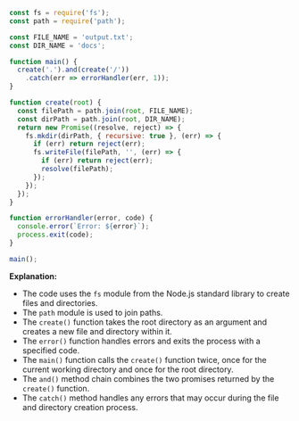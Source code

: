 ```javascript
const fs = require('fs');
const path = require('path');

const FILE_NAME = 'output.txt';
const DIR_NAME = 'docs';

function main() {
  create('.').and(create('/'))
    .catch(err => errorHandler(err, 1));
}

function create(root) {
  const filePath = path.join(root, FILE_NAME);
  const dirPath = path.join(root, DIR_NAME);
  return new Promise((resolve, reject) => {
    fs.mkdir(dirPath, { recursive: true }, (err) => {
      if (err) return reject(err);
      fs.writeFile(filePath, '', (err) => {
        if (err) return reject(err);
        resolve(filePath);
      });
    });
  });
}

function errorHandler(error, code) {
  console.error(`Error: ${error}`);
  process.exit(code);
}

main();
```

**Explanation:**

* The code uses the `fs` module from the Node.js standard library to create files and directories.
* The `path` module is used to join paths.
* The `create()` function takes the root directory as an argument and creates a new file and directory within it.
* The `error()` function handles errors and exits the process with a specified code.
* The `main()` function calls the `create()` function twice, once for the current working directory and once for the root directory.
* The `and()` method chain combines the two promises returned by the `create()` function.
* The `catch()` method handles any errors that may occur during the file and directory creation process.

